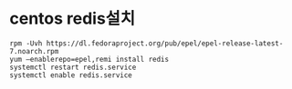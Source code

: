 # centos redis설치



```shell
rpm -Uvh https://dl.fedoraproject.org/pub/epel/epel-release-latest-7.noarch.rpm
yum –enablerepo=epel,remi install redis
systemctl restart redis.service
systemctl enable redis.service
```



